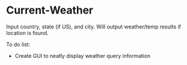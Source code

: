 # Current-Weather
Input country, state (if US), and city. Will output weather/temp results if location is found.

To do list:
* Create GUI to neatly display weather query information
